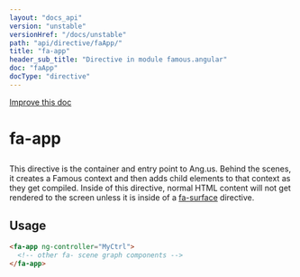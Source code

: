 ```yaml
---
layout: "docs_api"
version: "unstable"
versionHref: "/docs/unstable"
path: "api/directive/faApp/"
title: "fa-app"
header_sub_title: "Directive in module famous.angular"
doc: "faApp"
docType: "directive"
---
```


<div class="improve-docs">
  <a href='https://github.com/FamousInternal/famous-angular/edit/master/src/scripts/directives/fa-app.js#L1'>
    Improve this doc
  </a>
</div>




<h1 class="api-title">

  fa-app



</h1>





This directive is the container and entry point to Ang.us.  Behind the scenes,
it creates a Famous context and then adds child elements
to that context as they get compiled.  Inside of this directive,
normal HTML content will not get rendered to the screen unless
it is inside of a <a href="api/directive/faSurface">fa-surface</a> directive.








  
<h2 id="usage">Usage</h2>
  
```html
<fa-app ng-controller="MyCtrl">
  <!-- other fa- scene graph components -->
</fa-app>
```
  
  

  





